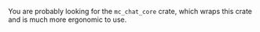 You are probably looking for the `mc_chat_core` crate, which wraps this crate and is much more ergonomic to use.
